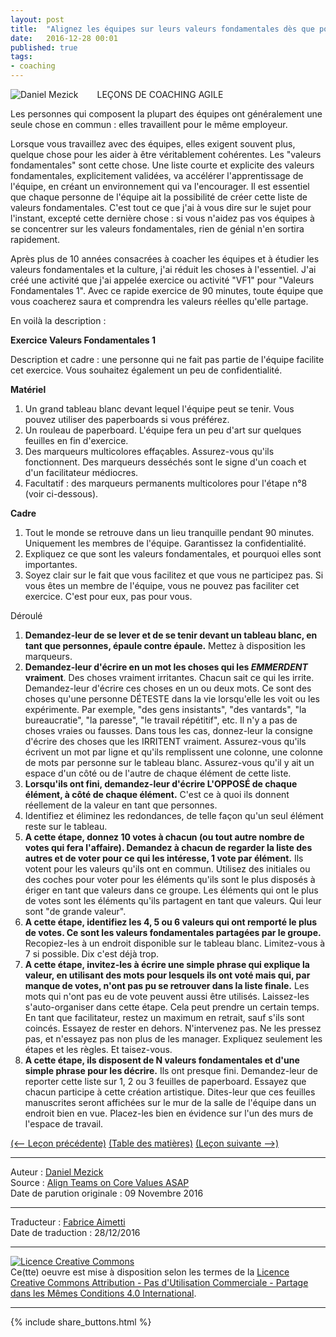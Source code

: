 ```yaml
---
layout: post
title:  "Alignez les équipes sur leurs valeurs fondamentales dès que possible (leçon 16)"
date:   2016-12-28 00:01
published: true
tags:
- coaching
---
```


<div align="left" style="float:left; padding-right:30px" >
  <img title="Daniel Mezick" src="{{ site.url }}assets/daniel_mezick/daniel-mezick-002.png" />
</div>
LEÇONS DE COACHING AGILE

Les personnes qui composent la plupart des équipes ont généralement une seule chose en commun : elles travaillent pour le même employeur.

Lorsque vous travaillez avec des équipes, elles exigent souvent plus, quelque chose pour les aider à être véritablement cohérentes. Les "valeurs fondamentales" sont cette chose. Une liste courte et explicite des valeurs fondamentales, explicitement validées, va accélérer l'apprentissage de l'équipe, en créant un environnement qui va l'encourager. Il est essentiel que chaque personne de l'équipe ait la possibilité de créer cette liste de valeurs fondamentales. C'est tout ce que j'ai à vous dire sur le sujet pour l'instant, excepté cette dernière chose : si vous n'aidez pas vos équipes à se concentrer sur les valeurs fondamentales, rien de génial n'en sortira rapidement.

Après plus de 10 années consacrées à coacher les équipes et à étudier les valeurs fondamentales et la culture, j'ai réduit les choses à l'essentiel. J'ai créé une activité que j'ai appelée exercice ou activité "VF1" pour "Valeurs Fondamentales 1". Avec ce rapide exercice de 90 minutes, toute équipe que vous coacherez saura et comprendra les valeurs réelles qu'elle partage.

En voilà la description :

**Exercice Valeurs Fondamentales 1**

Description et cadre : une personne qui ne fait pas partie de l'équipe facilite cet exercice. Vous souhaitez également un peu de confidentialité.

**Matériel**

1. Un grand tableau blanc devant lequel l'équipe peut se tenir. Vous pouvez utiliser des paperboards si vous préférez.
2. Un rouleau de paperboard. L'équipe fera un peu d'art sur quelques feuilles en fin d'exercice.
3. Des marqueurs multicolores effaçables. Assurez-vous qu'ils fonctionnent. Des marqueurs desséchés sont le signe d'un coach et d'un facilitateur médiocres.
4. Facultatif : des marqueurs permanents multicolores pour l'étape n°8 (voir ci-dessous).


**Cadre**

1. Tout le monde se retrouve dans un lieu tranquille pendant 90 minutes. Uniquement les membres de l'équipe. Garantissez la confidentialité.
2. Expliquez ce que sont les valeurs fondamentales, et pourquoi elles sont importantes.
3. Soyez clair sur le fait que vous facilitez et que vous ne participez pas. Si vous êtes un membre de l'équipe, vous ne pouvez pas faciliter cet exercice. C'est pour eux, pas pour vous.


Déroulé

1. **Demandez-leur de se lever et de se tenir devant un tableau blanc, en tant que personnes, épaule contre épaule.** Mettez à disposition les marqueurs.
2. **Demandez-leur d'écrire en un mot les choses qui les _EMMERDENT_ vraiment**. Des choses vraiment irritantes. Chacun sait ce qui les irrite. Demandez-leur d'écrire ces choses en un ou deux mots. Ce sont des choses qu'une personne DÉTESTE dans la vie lorsqu'elle les voit ou les expérimente. Par exemple, "des gens insistants", "des vantards", "la bureaucratie", "la paresse", "le travail répétitif", etc. Il n'y a pas de choses vraies ou fausses. Dans tous les cas, donnez-leur la consigne d'écrire des choses que les IRRITENT vraiment. Assurez-vous qu'ils écrivent un mot par ligne et qu'ils remplissent une colonne, une colonne de mots par personne sur le tableau blanc. Assurez-vous qu'il y ait un espace d'un côté ou de l'autre de chaque élément de cette liste.
3. **Lorsqu'ils ont fini, demandez-leur d'écrire L'OPPOSÉ de chaque élément, à côté de chaque élément.** C'est ce à quoi ils donnent réellement de la valeur en tant que personnes.
4. Identifiez et éliminez les redondances, de telle façon qu'un seul élément reste sur le tableau.
5. **A cette étape, donnez 10 votes à chacun (ou tout autre nombre de votes qui fera l'affaire). Demandez à chacun de regarder la liste des autres et de voter pour ce qui les intéresse, 1 vote par élément.** Ils votent pour les valeurs qu'ils ont en commun. Utilisez des initiales ou des coches pour voter pour les éléments qu'ils sont le plus disposés à ériger en tant que valeurs dans ce groupe. Les éléments qui ont le plus de votes sont les éléments qu'ils partagent en tant que valeurs. Qui leur sont "de grande valeur".
6. **A cette étape, identifiez les 4, 5 ou 6 valeurs qui ont remporté le plus de votes. Ce sont les valeurs fondamentales partagées par le groupe.** Recopiez-les à un endroit disponible sur le tableau blanc. Limitez-vous à 7 si possible. Dix c'est déjà trop.
7. **A cette étape, invitez-les à écrire une simple phrase qui explique la valeur, en utilisant des mots pour lesquels ils ont voté mais qui, par manque de votes, n'ont pas pu se retrouver dans la liste finale.** Les mots qui n'ont pas eu de vote peuvent aussi être utilisés. Laissez-les s'auto-organiser dans cette étape. Cela peut prendre un certain temps. En tant que facilitateur, restez un maximum en retrait, sauf s'ils sont coincés. Essayez de rester en dehors. N'intervenez pas. Ne les pressez pas, et n'essayez pas non plus de les manager. Expliquez seulement les étapes et les règles. Et taisez-vous.
8. **A cette étape, ils disposent de N valeurs fondamentales et d'une simple phrase pour les décrire.** Ils ont presque fini. Demandez-leur de reporter cette liste sur 1, 2 ou 3 feuilles de paperboard. Essayez que chacun participe à cette création artistique. Dites-leur que ces feuilles manuscrites seront affichées sur le mur de la salle de l'équipe dans un endroit bien en vue. Placez-les bien en évidence sur l'un des murs de l'espace de travail.

[(<-- Leçon précédente)](http://www.les-traducteurs-agiles.org/2016/01/26/etape-1-les-leaders-y-vont-en-premier-lecon-15.html) [(Table des matières)](http://www.les-traducteurs-agiles.org/2015/02/15/lecons-de-coaching.html) [(Leçon suivante -->)](http://www.les-traducteurs-agiles.org/2017/06/16/pousser-l-agile-provoque-des-transe-formations-lecon-17.html)  

---
Auteur : [Daniel Mezick](https://twitter.com/danielmezick)  
Source : [Align Teams on Core Values ASAP](http://newtechusa.net/agile/align-core-values-asap/)  
Date de parution originale : 09 Novembre 2016  

---
Traducteur : [Fabrice Aimetti](http://www.fabrice-aimetti.fr/)  
Date de traduction : 28/12/2016  

---

<a rel="license" href="http://creativecommons.org/licenses/by-nc-sa/4.0/"><img alt="Licence Creative Commons" style="border-width:0" src="http://i.creativecommons.org/l/by-nc-sa/4.0/88x31.png" /></a><br />Ce(tte) oeuvre est mise à disposition selon les termes de la <a rel="license" href="http://creativecommons.org/licenses/by-nc-sa/4.0/">Licence Creative Commons Attribution - Pas d'Utilisation Commerciale - Partage dans les Mêmes Conditions 4.0 International</a>.

---

{% include share_buttons.html %}
